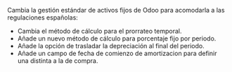 Cambia la gestión estándar de activos fijos de Odoo para acomodarla a
las regulaciones españolas:

- Cambia el método de cálculo para el prorrateo temporal.
- Añade un nuevo método de cálculo para porcentaje fijo por periodo.
- Añade la opción de trasladar la depreciación al final del periodo.
- Añade un campo de fecha de comienzo de amortizacion para definir una
  distinta a la de compra.
